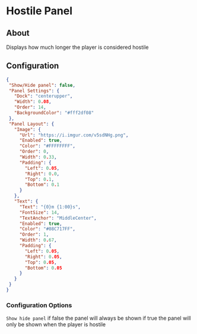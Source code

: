 # Hostile Panel

## About
Displays how much longer the player is considered hostile

## Configuration
 
 ```json
{
  "Show/Hide panel": false,
  "Panel Settings": {
    "Dock": "centerupper",
    "Width": 0.08,
    "Order": 14,
    "BackgroundColor": "#fff2df08"
  },
  "Panel Layout": {
    "Image": {
      "Url": "https://i.imgur.com/v5sdNHg.png",
      "Enabled": true,
      "Color": "#FFFFFFFF",
      "Order": 0,
      "Width": 0.33,
      "Padding": {
        "Left": 0.05,
        "Right": 0.0,
        "Top": 0.1,
        "Bottom": 0.1
      }
    },
    "Text": {
      "Text": "{0}m {1:00}s",
      "FontSize": 14,
      "TextAnchor": "MiddleCenter",
      "Enabled": true,
      "Color": "#08C717FF",
      "Order": 1,
      "Width": 0.67,
      "Padding": {
        "Left": 0.05,
        "Right": 0.05,
        "Top": 0.05,
        "Bottom": 0.05
      }
    }
  }
}
 ```

### Configuration Options
`Show hide panel` if false the panel will always be shown 
if true the panel will only be shown when the player is hostile
